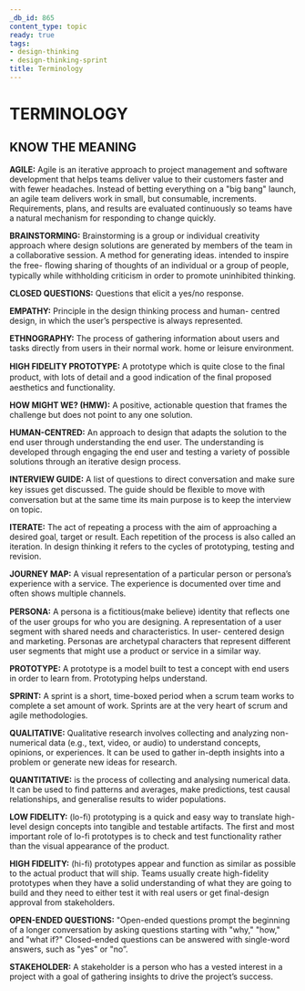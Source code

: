 ```yaml
---
_db_id: 865
content_type: topic
ready: true
tags:
- design-thinking
- design-thinking-sprint
title: Terminology
---
```


# TERMINOLOGY
## KNOW THE MEANING
**AGILE:** Agile is an iterative approach to project management and software development that helps teams deliver value to their customers faster and with fewer headaches. Instead of betting everything on a "big bang" launch, an agile team delivers work in small, but consumable, increments. Requirements, plans, and results are evaluated continuously so teams have a natural mechanism for responding to change quickly.

**BRAINSTORMING:** Brainstorming is a group or individual creativity approach where design solutions are generated by members of the team in a collaborative session. A method for generating ideas. intended to inspire the free- ﬂowing sharing of thoughts of an individual or a group of people, typically while withholding criticism in order to promote uninhibited thinking.

**CLOSED QUESTIONS:** Questions that elicit a yes/no response.

**EMPATHY:** Principle in the design thinking process and human- centred design, in which the user’s perspective is always represented.

**ETHNOGRAPHY:** The process of gathering information about users and tasks directly from users in their normal work. home or leisure environment.

**HIGH FIDELITY PROTOTYPE:** A prototype which is quite close to the ﬁnal product, with lots of detail and a good indication of the ﬁnal proposed aesthetics and functionality.

**HOW MIGHT WE? (HMW):** A positive, actionable question that frames the challenge but does not point to any one solution.

**HUMAN-CENTRED:** An approach to design that adapts the solution to the end user through understanding the end user. The understanding is developed through engaging the end user and testing a variety of possible solutions through an iterative design process.

**INTERVIEW GUIDE:** A list of questions to direct conversation and make sure key issues get discussed. The guide should be ﬂexible to move with conversation but at the same time its main purpose is to keep the interview on topic.

**ITERATE:** The act of repeating a process with the aim of approaching a desired goal, target or result. Each repetition of the process is also called an iteration. In design thinking it refers to the cycles of prototyping, testing and revision.

**JOURNEY MAP:** A visual representation of a particular person or persona’s experience with a service. The experience is documented over time and often shows multiple channels.

**PERSONA:** A persona is a ﬁctitious(make believe) identity that reﬂects one of the user groups for who you are designing. A representation of a user segment with shared needs and characteristics. In user- centered design and marketing. Personas are archetypal characters that represent different user segments that might use a product or service in a similar way.

**PROTOTYPE:** A prototype is a model built to test a concept with end users in order to learn from. Prototyping helps understand.

**SPRINT:** A sprint is a short, time-boxed period when a scrum team works to complete a set amount of work. Sprints are at the very heart of scrum and agile methodologies.

**QUALITATIVE:** Qualitative research involves collecting and analyzing non-numerical data (e.g., text, video, or audio) to understand concepts, opinions, or experiences. It can be used to gather in-depth insights into a problem or generate new ideas for research. 

**QUANTITATIVE:** is the process of collecting and analysing numerical data. It can be used to find patterns and averages, make predictions, test causal relationships, and generalise results to wider populations.

**LOW FIDELITY:**  (lo-fi) prototyping is a quick and easy way to translate high-level design concepts into tangible and testable artifacts. The first and most important role of lo-fi prototypes is to check and test functionality rather than the visual appearance of the product.

**HIGH FIDELITY:**  (hi-fi) prototypes appear and function as similar as possible to the actual product that will ship. Teams usually create high-fidelity prototypes when they have a solid understanding of what they are going to build and they need to either test it with real users or get final-design approval from stakeholders.

**OPEN-ENDED QUESTIONS:** "Open-ended questions prompt the beginning of a longer conversation by asking questions starting with "why," "how," and "what if?" Closed-ended questions can be answered with single-word answers, such as "yes" or "no”.

**STAKEHOLDER:** A stakeholder is a person who has a vested interest in a project with a goal of gathering insights to drive the project’s success.
